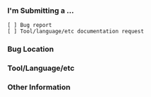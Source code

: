 <!--
   Hi,
   Thanks for taking the time to contribute to making this guide even better!
   While we do appreciate bug reports, we would love to see a PR fixing the issue even more.
   This guide is intended to be built by the community and not only the maintainers :)
   We (the maintainers) don't know everything, but if we all work together we can make this
   guide the best available. Thank you <3
-->

### I'm Submitting a ...
<!-- Put an "x" in the box for the type of report that apply, like this [x] -->
```
[ ] Bug report
[ ] Tool/language/etc documentation request
```

### Bug Location
<!-- A link or a screenshot with an explanation is sufficient -->

### Tool/Language/etc
<!--
  What tool, language or other software that you think this guide
  should include and also _why_ you think it should be included.
-->

### Other Information
<!-- Any other information you'd like to include -->
